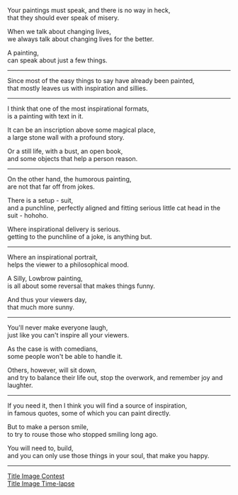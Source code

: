 Your paintings must speak, and there is no way in heck,\
that they should ever speak of misery.

When we talk about changing lives,\
we always talk about changing lives for the better.

A painting,\
can speak about just a few things.

---

Since most of the easy things to say have already been painted,\
that mostly leaves us with inspiration and sillies.

---

I think that one of the most inspirational formats,\
is a painting with text in it.

It can be an inscription above some magical place,\
a large stone wall with a profound story.

Or a still life, with a bust, an open book,\
and some objects that help a person reason.

---

On the other hand, the humorous painting,\
are not that far off from jokes.

There is a setup - suit,\
and a punchline, perfectly aligned and fitting serious little cat head in the suit - hohoho.

Where inspirational delivery is serious.\
getting to the punchline of a joke, is anything but.

---

Where an inspirational portrait,\
helps the viewer to a philosophical mood.

A Silly, Lowbrow painting,\
is all about some reversal that makes things funny.

And thus your viewers day,\
that much more sunny.

---

You'll never make everyone laugh,\
just like you can't inspire all your viewers.

As the case is with comedians,\
some people won't be able to handle it.

Others, however, will sit down,\
and try to balance their life out, stop the overwork, and remember joy and laughter.

---

If you need it, then I think you will find a source of inspiration,\
in famous quotes, some of which you can paint directly.

But to make a person smile,\
to try to rouse those who stopped smiling long ago.

You will need to, build,\
and you can only use those things in your soul, that make you happy.

---

[Title Image Contest](https://www.reddit.com/r/redditgetsdrawn/comments/wqujav/comment/il0b9cn/?utm_source=reddit\&utm_medium=web2x\&context=3)\
[Title Image Time-lapse](https://youtu.be/Tul5Fp6uQpI)

